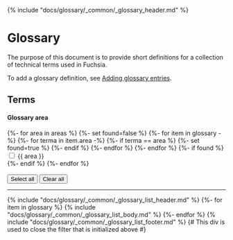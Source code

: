 {% include "docs/glossary/_common/_glossary_header.md" %}

<!--The Fuchsia glossary uses templates to load definitions from _glossary.yaml. View
the fully rendered glossary at https://fuchsia.dev/fuchsia-src/glossary-->

# Glossary

The purpose of this document is to provide short definitions for a collection of
technical terms used in Fuchsia.

To add a glossary definition, see [Adding glossary entries](/contribute/docs/glossary-entries.md).

## Terms

<div class="form-checkbox">
  <h4 class="showalways">Glossary area</h4>
<form id="filter-checkboxes-reset">
  {%- for area in areas %}
    {%- set found=false %}
    {%- for item in glossary -%}
        {%- for terma in item.area -%}
          {%- if terma == area %}
            {%- set found=true %}
          {%- endif %}
        {%- endfor %}
    {%- endfor %}
    {%- if found %}
      <div class="checkbox-div">
        <input type="checkbox" id="checkbox-reset-{{ area|lower|replace(' ','-')|replace('.','-') }}">
        <label for="checkbox-reset-{{ area|lower|replace(' ','-')|replace('.','-') }}">{{ area }}</label>
      </div>
    {%- endif %}
  {%- endfor %}
  <br>
  <br>
  <button class="select-all">Select all</button>
  <button class="clear-all">Clear all</button>
  <hr>
</form>

{% include "docs/glossary/_common/_glossary_list_header.md" %}
{%- for item in glossary %}
  {% include "docs/glossary/_common/_glossary_list_body.md" %}
{%- endfor %}
{% include "docs/glossary/_common/_glossary_list_footer.md" %}
{# This div is used to close the filter that is initialized above #}
</div>
